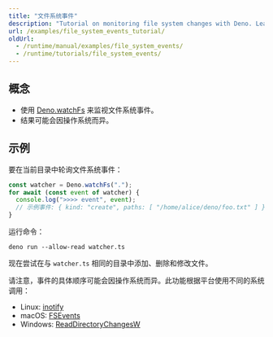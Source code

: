 ```yaml
---
title: "文件系统事件"
description: "Tutorial on monitoring file system changes with Deno. Learn how to watch directories for file modifications, handle change events, and understand platform-specific behaviors across Linux, macOS, and Windows."
url: /examples/file_system_events_tutorial/
oldUrl:
  - /runtime/manual/examples/file_system_events/
  - /runtime/tutorials/file_system_events/
---
```


## 概念

- 使用 [Deno.watchFs](https://docs.deno.com/api/deno/~/Deno.watchFs) 来监视文件系统事件。
- 结果可能会因操作系统而异。

## 示例

要在当前目录中轮询文件系统事件：

```ts title="watcher.ts"
const watcher = Deno.watchFs(".");
for await (const event of watcher) {
  console.log(">>>> event", event);
  // 示例事件: { kind: "create", paths: [ "/home/alice/deno/foo.txt" ] }
}
```

运行命令：

```shell
deno run --allow-read watcher.ts
```

现在尝试在与 `watcher.ts` 相同的目录中添加、删除和修改文件。

请注意，事件的具体顺序可能会因操作系统而异。此功能根据平台使用不同的系统调用：

- Linux: [inotify](https://man7.org/linux/man-pages/man7/inotify.7.html)
- macOS:
  [FSEvents](https://developer.apple.com/library/archive/documentation/Darwin/Conceptual/FSEvents_ProgGuide/Introduction/Introduction.html)
- Windows:
  [ReadDirectoryChangesW](https://docs.microsoft.com/en-us/windows/win32/api/winbase/nf-winbase-readdirectorychangesw)